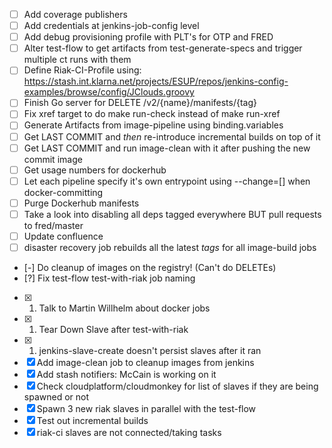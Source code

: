  - [ ] Add coverage publishers
 - [ ] Add credentials at jenkins-job-config level
 - [ ] Add debug provisioning profile with PLT's for OTP and FRED
 - [ ] Alter test-flow to get artifacts from test-generate-specs and trigger multiple ct runs with them
 - [ ] Define Riak-CI-Profile using: https://stash.int.klarna.net/projects/ESUP/repos/jenkins-config-examples/browse/config/JClouds.groovy
 - [ ] Finish Go server for DELETE /v2/{name}/manifests/{tag}
 - [ ] Fix xref target to do make run-check instead of make run-xref
 - [ ] Generate Artifacts from image-pipeline using binding.variables
 - [ ] Get LAST COMMIT and _then_ re-introduce incremental builds on top of it
 - [ ] Get LAST COMMIT and run image-clean with it after pushing the new commit image
 - [ ] Get usage numbers for dockerhub
 - [ ] Let each pipeline specify it's own entrypoint using --change=[] when docker-committing
 - [ ] Purge Dockerhub manifests
 - [ ] Take a look into disabling all deps tagged everywhere BUT pull requests to fred/master
 - [ ] Update confluence
 - [ ] disaster recovery job rebuilds all the latest _tags_ for all image-build jobs
 - [-] Do cleanup of images on the registry! (Can't do DELETEs)
 - [?] Fix test-flow test-with-riak job naming
 - [X] 1. Talk to Martin Willhelm about docker jobs
 - [X] 1. Tear Down Slave after test-with-riak
 - [X] 1. jenkins-slave-create doesn't persist slaves after it ran
 - [X] Add image-clean job to cleanup images from jenkins
 - [X] Add stash notifiers: McCain is working on it
 - [X] Check cloudplatform/cloudmonkey for list of slaves if they are being spawned or not
 - [X] Spawn 3 new riak slaves in parallel with the test-flow
 - [X] Test out incremental builds
 - [X] riak-ci slaves are not connected/taking tasks
